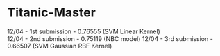 # Titanic-Master

12/04 - 1st submission - 0.76555 (SVM Linear Kernel)  
12/04 - 2nd submission - 0.75119 (NBC model)
12/04 - 3rd submission - 0.66507 (SVM Gaussian RBF Kernel)

